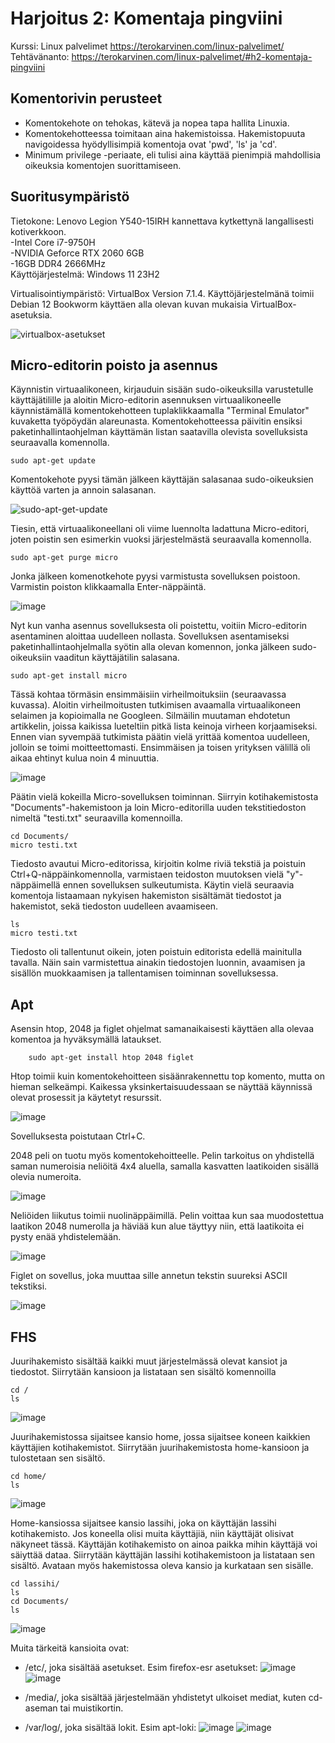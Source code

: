 # Harjoitus 2: Komentaja pingviini
Kurssi: Linux palvelimet https://terokarvinen.com/linux-palvelimet/ \
Tehtävänanto: https://terokarvinen.com/linux-palvelimet/#h2-komentaja-pingviini

## Komentorivin perusteet
- Komentokehote on tehokas, kätevä ja nopea tapa hallita Linuxia.
- Komentokehotteessa toimitaan aina hakemistoissa. Hakemistopuuta navigoidessa hyödyllisimpiä komentoja ovat 'pwd', 'ls' ja 'cd'.
- Minimum privilege -periaate, eli tulisi aina käyttää pienimpiä mahdollisia oikeuksia komentojen suorittamiseen.

## Suoritusympäristö
Tietokone: Lenovo Legion Y540-15IRH kannettava kytkettynä langallisesti kotiverkkoon.\
-Intel Core i7-9750H\
-NVIDIA Geforce RTX 2060 6GB\
-16GB DDR4 2666MHz\
Käyttöjärjestelmä: Windows 11 23H2

Virtualisointiympäristö: VirtualBox Version 7.1.4. Käyttöjärjestelmänä toimii Debian 12 Bookworm käyttäen alla olevan kuvan mukaisia VirtualBox-asetuksia.

![virtualbox-asetukset](https://github.com/user-attachments/assets/ad4b8cd8-9cd2-4ebd-b4f7-86d0b8e23aa1)

## Micro-editorin poisto ja asennus
Käynnistin virtuaalikoneen, kirjauduin sisään sudo-oikeuksilla varustetulle käyttäjätilille ja aloitin Micro-editorin asennuksen virtuaalikoneelle käynnistämällä komentokehotteen tuplaklikkaamalla "Terminal Emulator" kuvaketta työpöydän alareunasta. Komentokehotteessa päivitin ensiksi paketinhallintaohjelman käyttämän listan saatavilla olevista sovelluksista seuraavalla komennolla.

    sudo apt-get update
Komentokehote pyysi tämän jälkeen käyttäjän salasanaa sudo-oikeuksien käyttöä varten ja annoin salasanan.

![sudo-apt-get-update](https://github.com/user-attachments/assets/26d136af-b762-4627-9959-6a0e68d1210e)

Tiesin, että virtuaalikoneellani oli viime luennolta ladattuna Micro-editori, joten poistin sen esimerkin vuoksi järjestelmästä seuraavalla komennolla.

    sudo apt-get purge micro
Jonka jälkeen komenotkehote pyysi varmistusta sovelluksen poistoon. Varmistin poiston klikkaamalla Enter-näppäintä.

![image](https://github.com/user-attachments/assets/89fa9c42-c855-4838-a1ea-829254e291e3)

Nyt kun vanha asennus sovelluksesta oli poistettu, voitiin Micro-editorin asentaminen aloittaa uudelleen nollasta. Sovelluksen asentamiseksi paketinhallintaohjelmalla syötin alla olevan komennon, jonka jälkeen sudo-oikeuksiin vaaditun käyttäjätilin salasana.

    sudo apt-get install micro
Tässä kohtaa törmäsin ensimmäisiin virheilmoituksiin (seuraavassa kuvassa). Aloitin virheilmoitusten tutkimisen avaamalla virtuaalikoneen selaimen ja kopioimalla ne Googleen. Silmäilin muutaman ehdotetun artikkelin, joissa kaikissa lueteltiin pitkä lista keinoja virheen korjaamiseksi. Ennen vian syvempää tutkimista päätin vielä yrittää komentoa uudelleen, jolloin se toimi moitteettomasti. Ensimmäisen ja toisen yrityksen välillä oli aikaa ehtinyt kulua noin 4 minuuttia.

![image](https://github.com/user-attachments/assets/6129ed43-28e9-479b-93e1-5078c38f7b8e)

Päätin vielä kokeilla Micro-sovelluksen toiminnan. Siirryin kotihakemistosta "Documents"-hakemistoon ja loin Micro-editorilla uuden tekstitiedoston nimeltä "testi.txt" seuraavilla komennoilla.

    cd Documents/
    micro testi.txt
Tiedosto avautui Micro-editorissa, kirjoitin kolme riviä tekstiä ja poistuin Ctrl+Q-näppäinkomennolla, varmistaen teidoston muutoksen vielä "y"-näppäimellä ennen sovelluksen sulkeutumista. Käytin vielä seuraavia komentoja listaamaan nykyisen hakemiston sisältämät tiedostot ja hakemistot, sekä tiedoston uudelleen avaamiseen.

    ls
    micro testi.txt
Tiedosto oli tallentunut oikein, joten poistuin editorista edellä mainitulla tavalla. Näin sain varmistettua ainakin tiedostojen luonnin, avaamisen ja sisällön muokkaamisen ja tallentamisen toiminnan sovelluksessa.

## Apt
Asensin htop, 2048 ja figlet ohjelmat samanaikaisesti käyttäen alla olevaa komentoa ja hyväksymällä lataukset.

        sudo apt-get install htop 2048 figlet
Htop toimii kuin komentokehoitteen sisäänrakennettu top komento, mutta on hieman selkeämpi. Kaikessa yksinkertaisuudessaan se näyttää käynnissä olevat prosessit ja käytetyt resurssit. 

![image](https://github.com/user-attachments/assets/59926caf-542b-4881-b107-2d63c8f291b2)

Sovelluksesta poistutaan Ctrl+C.

2048 peli on tuotu myös komentokehoitteelle. Pelin tarkoitus on yhdistellä saman numeroisia neliöitä 4x4 aluella, samalla kasvatten laatikoiden sisällä olevia numeroita. 

![image](https://github.com/user-attachments/assets/c30225cb-933c-4d0b-97d7-39724db0e2a4)

Neliöiden liikutus toimii nuolinäppäimillä. Pelin voittaa kun saa muodostettua laatikon 2048 numerolla ja häviää kun alue täyttyy niin, että laatikoita ei pysty enää yhdistelemään.

![image](https://github.com/user-attachments/assets/80ea953f-e475-4c9e-a6d7-3f55a4c784de)

Figlet on sovellus, joka muuttaa sille annetun tekstin suureksi ASCII tekstiksi.

![image](https://github.com/user-attachments/assets/cdd70182-1dc8-493e-bfb5-fc7ea0743c20)

## FHS

Juurihakemisto sisältää kaikki muut järjestelmässä olevat kansiot ja tiedostot. Siirrytään kansioon ja listataan sen sisältö komennoilla

    cd /
    ls
![image](https://github.com/user-attachments/assets/7e3c3bcd-94ac-4ca3-9e4b-88fd680c0b8b)

Juurihakemistossa sijaitsee kansio home, jossa sijaitsee koneen kaikkien käyttäjien kotihakemistot. Siirrytään juurihakemistosta home-kansioon ja tulostetaan sen sisältö.

    cd home/
    ls
![image](https://github.com/user-attachments/assets/4b2f0da3-4976-47ee-b97a-9d7fb0f8a919)

Home-kansiossa sijaitsee kansio lassihi, joka on käyttäjän lassihi kotihakemisto. Jos koneella olisi muita käyttäjiä, niin käyttäjät olisivat näkyneet tässä. Käyttäjän kotihakemisto on ainoa paikka mihin käyttäjä voi säiyttää dataa. Siirrytään käyttäjän lassihi kotihakemistoon ja listataan sen sisältö. Avataan myös hakemistossa oleva kansio ja kurkataan sen sisälle.

    cd lassihi/
    ls
    cd Documents/
    ls
![image](https://github.com/user-attachments/assets/1f186b64-bfa5-4d38-b8b6-ef6573d51afb)

Muita tärkeitä kansioita ovat:
- /etc/, joka sisältää asetukset. Esim firefox-esr asetukset:
    ![image](https://github.com/user-attachments/assets/0a46e27b-9479-453a-989f-14527e0911fb)
    ![image](https://github.com/user-attachments/assets/6dd4e4ee-acb2-43e0-85d9-23ac551d9e67)
 
- /media/, joka sisältää järjestelmään yhdistetyt ulkoiset mediat, kuten cd-aseman tai muistikortin.
- /var/log/, joka sisältää lokit. Esim apt-loki:
    ![image](https://github.com/user-attachments/assets/ac307c1c-ce06-48ee-88ee-5db6af6325a4)
    ![image](https://github.com/user-attachments/assets/174315ce-8f96-482c-ba89-598fa85629fa)


    

